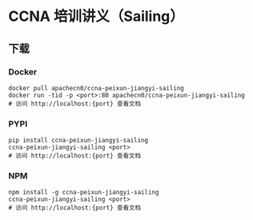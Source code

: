 # CCNA 培训讲义（Sailing）

## 下载

### Docker

```
docker pull apachecn0/ccna-peixun-jiangyi-sailing
docker run -tid -p <port>:80 apachecn0/ccna-peixun-jiangyi-sailing
# 访问 http://localhost:{port} 查看文档
```

### PYPI

```
pip install ccna-peixun-jiangyi-sailing
ccna-peixun-jiangyi-sailing <port>
# 访问 http://localhost:{port} 查看文档
```

### NPM

```
npm install -g ccna-peixun-jiangyi-sailing
ccna-peixun-jiangyi-sailing <port>
# 访问 http://localhost:{port} 查看文档
```